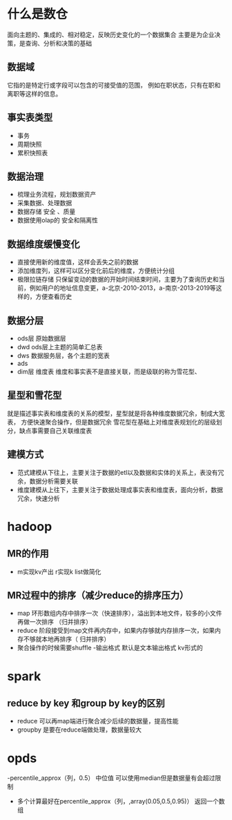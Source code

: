 # 什么是数仓
面向主题的、集成的、相对稳定，反映历史变化的一个数据集合
主要是为企业决策，是查询、分析和决策的基础
## 数据域
它指的是特定行或字段可以包含的可接受值的范围， 例如在职状态，只有在职和离职等这样的信息。
## 事实表类型
- 事务
- 周期快照
- 累积快照表
## 数据治理
- 梳理业务流程，规划数据资产
- 采集数据、处理数据 
- 数据存储 安全 、质量
- 数据使用olap的 安全和隔离性
## 数据维度缓慢变化
- 直接使用新的维度值，这样会丢失之前的数据
- 添加维度列，这样可以区分变化前后的维度，方便统计分组
- 极限拉链存储 只保留变动的数据的开始时间结束时间，主要为了查询历史和当前，例如用户的地址信息变更，a-北京-2010-2013，a-南京-2013-2019等这样的，方便查看历史
## 数据分层
- ods层 原始数据层
- dwd ods层上主题的简单汇总表
- dws 数据服务层，各个主题的宽表
- ads 
- dim层 维度表 维度和事实表不是直接关联，而是级联的称为雪花型、
## 星型和雪花型
就是描述事实表和维度表的关系的模型，星型就是将各种维度数据冗余，制成大宽表， 方便快速聚合操作，但是数据冗余
雪花型在基础上对维度表规划化的层级划分，缺点事需要自己关联维度表
## 建模方式
- 范式建模从下往上，主要关注于数据的etl以及数据和实体的关系上，表没有冗余，数据分析需要关联
- 维度建模从上往下，主要关注于数据处理成事实表和维度表，面向分析，数据冗余，快速分析
# hadoop
## MR的作用
- m实现kv产出 r实现k list<v>做简化
## MR过程中的排序（减少reduce的排序压力）
 - map  环形数组内存中排序一次（快速排序），溢出到本地文件，较多的小文件再做一次排序 （归并排序）
 - reduce 阶段接受到map文件再内存中，如果内存够就内存排序一次，如果内存不够就本地再排序（ 归并排序）
  - 聚合操作的时候需要shuffle
 -输出格式 默认是文本输出格式 kv形式的
# spark
 ## reduce by key 和group by key的区别
- reduce 可以再map端进行聚合减少后续的数据量，提高性能
- groupby 是要在reduce端做处理，数据量较大
# opds 
 -percentile_approx（列，0.5）  中位值 可以使用median但是数据量有会超过限制
 - 多个计算最好在percentile_approx（列，,array(0.05,0.5,0.95)） 返回一个数组
 
  

